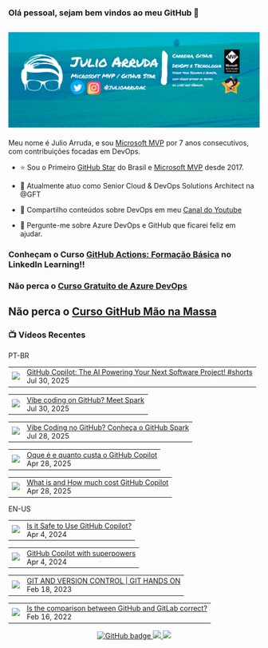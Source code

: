 ### Olá pessoal, sejam bem vindos ao meu GitHub 👋

## [![Julio Arruda Header](https://raw.githubusercontent.com/julioarruda/julioarruda/master/fundo%20github.png)](https://youtube.com/user/julioarrudac)
Meu nome é Julio Arruda, e sou [Microsoft MVP](https://mvp.microsoft.com/pt-br/PublicProfile/5002557?fullName=Julio%20%20Arruda) por 7 anos consecutivos, com contribuições focadas em DevOps.


- ⭐ Sou o Primeiro [GitHub Star](https://stars.github.com/profiles/julioarruda) do Brasil e [Microsoft MVP](https://mvp.microsoft.com/pt-br/PublicProfile/5002557?fullName=Julio%20%20Arruda) desde 2017.

- 🔭 Atualmente atuo como Senior Cloud & DevOps Solutions Architect na @GFT

- 👯 Compartilho conteúdos sobre DevOps em meu [Canal do Youtube](https://youtube.com/@julioarruda)

- 💬 Pergunte-me sobre Azure DevOps e GitHub que ficarei feliz em ajudar.




### Conheçam o Curso [GitHub Actions: Formação Básica](https://www.linkedin.com/learning/github-actions-formacao-basica/) no LinkedIn Learning!!
### Não perca o [Curso Gratuito de Azure DevOps](https://github.com/julioarruda/Curso-Azure-DevOps)

## Não perca o [Curso GitHub Mão na Massa](https://github.com/github-mao-na-massa/curso-github-mao-na-massa)



### 📺 Vídeos Recentes

PT-BR

<!-- YOUTUBE:START --><table><tr><td><a href="https://www.youtube.com/shorts/q9vklzI2UQ4"><img width="140px" src="https://i.ytimg.com/vi/q9vklzI2UQ4/mqdefault.jpg"></a></td>
<td><a href="https://www.youtube.com/shorts/q9vklzI2UQ4">GitHub Copilot: The AI Powering Your Next Software Project! #shorts</a><br/>Jul 30, 2025</td></tr></table>
<table><tr><td><a href="https://www.youtube.com/watch?v=G4uQjJtD57M"><img width="140px" src="https://i.ytimg.com/vi/G4uQjJtD57M/mqdefault.jpg"></a></td>
<td><a href="https://www.youtube.com/watch?v=G4uQjJtD57M">Vibe coding on GitHub? Meet Spark</a><br/>Jul 30, 2025</td></tr></table>
<table><tr><td><a href="https://www.youtube.com/watch?v=YWIOhn3_yf8"><img width="140px" src="https://i.ytimg.com/vi/YWIOhn3_yf8/mqdefault.jpg"></a></td>
<td><a href="https://www.youtube.com/watch?v=YWIOhn3_yf8">Vibe Coding no GitHub? Conheça o GitHub Spark</a><br/>Jul 28, 2025</td></tr></table>
<table><tr><td><a href="https://www.youtube.com/watch?v=ap4mKh1yulg"><img width="140px" src="https://i.ytimg.com/vi/ap4mKh1yulg/mqdefault.jpg"></a></td>
<td><a href="https://www.youtube.com/watch?v=ap4mKh1yulg">Oque é e quanto custa o GitHub Copilot</a><br/>Apr 28, 2025</td></tr></table>
<table><tr><td><a href="https://www.youtube.com/watch?v=49wCBuIIUrI"><img width="140px" src="https://i.ytimg.com/vi/49wCBuIIUrI/mqdefault.jpg"></a></td>
<td><a href="https://www.youtube.com/watch?v=49wCBuIIUrI">What is and How much cost GitHub Copilot</a><br/>Apr 28, 2025</td></tr></table>
<!-- YOUTUBE:END -->

EN-US
<!-- YOUTUBEEN:START --><table><tr><td><a href="https://www.youtube.com/watch?v=mSxpB8V1iaE"><img width="140px" src="https://i.ytimg.com/vi/mSxpB8V1iaE/mqdefault.jpg"></a></td>
<td><a href="https://www.youtube.com/watch?v=mSxpB8V1iaE">Is it Safe to Use GitHub Copilot?</a><br/>Apr 4, 2024</td></tr></table>
<table><tr><td><a href="https://www.youtube.com/watch?v=R7ZbVdeUqu4"><img width="140px" src="https://i.ytimg.com/vi/R7ZbVdeUqu4/mqdefault.jpg"></a></td>
<td><a href="https://www.youtube.com/watch?v=R7ZbVdeUqu4">GitHub Copilot with superpowers</a><br/>Apr 4, 2024</td></tr></table>
<table><tr><td><a href="https://www.youtube.com/watch?v=Adk79XNDU5o"><img width="140px" src="https://i.ytimg.com/vi/Adk79XNDU5o/mqdefault.jpg"></a></td>
<td><a href="https://www.youtube.com/watch?v=Adk79XNDU5o">GIT AND VERSION CONTROL | GIT HANDS ON</a><br/>Feb 18, 2023</td></tr></table>
<table><tr><td><a href="https://www.youtube.com/watch?v=wHo1ftsyzNE"><img width="140px" src="https://i.ytimg.com/vi/wHo1ftsyzNE/mqdefault.jpg"></a></td>
<td><a href="https://www.youtube.com/watch?v=wHo1ftsyzNE">Is the comparison between GitHub and GitLab correct?</a><br/>Feb 16, 2022</td></tr></table>
<!-- YOUTUBEEN:END -->



<p align="center">
  <a href="https://github.com/julioarruda?tab=followers">
    <img src="https://img.shields.io/github/followers/julioarruda?label=Followers&logo=GitHub&style=for-the-badge" alt="GitHub badge" />
  </a>
  <a href="http://twitter.com/julioarrudac">
    <img src="https://img.shields.io/twitter/follow/julioarrudac?label=Twitter&logo=twitter&style=for-the-badge" />
  </a>
  <a href="http://youtube.com/c/julioarruda?sub_confirmation=1">
    <img src="https://img.shields.io/youtube/views/4BYlkYtHNus?label=YouTube&logo=YouTube&style=for-the-badge" />
  </a>
</p>

<!--
**julioarruda/julioarruda** is a ✨ _special_ ✨ repository because its `README.md` (this file) appears on your GitHub profile.

Here are some ideas to get you started:

- 🔭 I’m currently working on ...
- 🌱 I’m currently learning ...
- 👯 I’m looking to collaborate on ...
- 🤔 I’m looking for help with ...
- 💬 Ask me about ...
- 📫 How to reach me: ...
- 😄 Pronouns: ...
- ⚡ Fun fact: ...
-->
